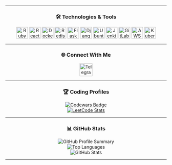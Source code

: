 <!-- Optional: Add a short bio -->
<!--
### 👋 About Me
Hi! I'm Matvey Sviadysh – a passionate developer with a love for solving complex problems and building scalable web applications.

🔭 I’m currently working on: [Your Project Name]  
🌱 I’m currently learning: [New Technology or Framework]  
💬 Ask me about: Django, React, Redis, Kafka  
-->

---

<h3 align="center">🛠 Technologies & Tools</h3>
<p align="center">
  <img src="https://raw.githubusercontent.com/danielcranney/readme-generator/main/public/icons/skills/ruby-colored.svg" width="36" height="36" alt="Ruby" />
  <img src="https://raw.githubusercontent.com/danielcranney/readme-generator/main/public/icons/skills/react-colored.svg" width="36" height="36" alt="React" />
  <img src="https://raw.githubusercontent.com/danielcranney/readme-generator/main/public/icons/skills/docker-colored.svg" width="36" height="36" alt="Docker" />
  <img src="https://cdn.jsdelivr.net/gh/devicons/devicon/icons/redis/redis-original.svg" width="36" height="36" alt="Redis" />
  <img src="https://raw.githubusercontent.com/danielcranney/readme-generator/main/public/icons/skills/flask-colored.svg" width="36" height="36" alt="Flask" />
  <img src="https://raw.githubusercontent.com/danielcranney/readme-generator/main/public/icons/skills/django-colored.svg" width="36" height="36" alt="Django" />
  <img src="https://cdn.jsdelivr.net/gh/devicons/devicon/icons/ubuntu/ubuntu-plain.svg" width="36" height="36" alt="Ubuntu" />
  <img src="https://cdn.jsdelivr.net/gh/devicons/devicon/icons/jenkins/jenkins-original.svg" width="36" height="36" alt="Jenkins" />
  <img src="https://cdn.jsdelivr.net/gh/devicons/devicon/icons/gitlab/gitlab-original.svg" width="36" height="36" alt="GitLab" />
  <img src="https://cdn.jsdelivr.net/gh/devicons/devicon/icons/amazonwebservices/amazonwebservices-original.svg" width="36" height="36" alt="AWS" />
  <img src="https://cdn.jsdelivr.net/gh/devicons/devicon/icons/kubernetes/kubernetes-plain.svg" width="36" height="36" alt="Kubernetes" />
</p>

---

<h3 align="center">🌐 Connect With Me</h3>

<p align="center">
  <a href="https://t.me/@MatveiSviadysh" target="_blank">
    <img src="https://cdn-icons-png.flaticon.com/512/2111/2111646.png" width="40" height="40" alt="Telegram" />
  </a>
</p>

---

<h3 align="center">🏆 Coding Profiles</h3>

<p align="center">
  <a href="https://www.codewars.com/users/MatveySviadysh">
    <img src="https://www.codewars.com/users/MatveySviadysh/badges/small" alt="Codewars Badge" />
  </a>
  <br />
  <a href="https://leetcode.com/u/MavteySviadysh/">
    <img src="https://leetcard.jacoblin.cool/MavteySviadysh?theme=light&font=source_code_pro&ext=contest" alt="LeetCode Stats" />
  </a>
</p>

---

<h3 align="center">📊 GitHub Stats</h3>

<p align="center">
  <img src="https://github-profile-summary-cards.vercel.app/api/cards/profile-details?username=MatveySviadysh&theme=tokyonight" alt="GitHub Profile Summary"/>
  <br />
  <img src="https://github-readme-stats.vercel.app/api/top-langs/?username=MatveySviadysh&layout=compact&theme=tokyonight" alt="Top Languages"/>
  <br />
  <img src="https://github-readme-stats.vercel.app/api?username=MatveySviadysh&show_icons=true&theme=tokyonight" alt="GitHub Stats"/>
</p>

---

<!-- Optional: Add pinned repositories section -->
<!--
### 📌 Featured Projects

[![Repo Name](https://github-readme-stats.vercel.app/api/pin/?username=MatveySviadysh&repo=REPO_NAME&theme=tokyonight)](https://github.com/MatveySviadysh/REPO_NAME)
-->
